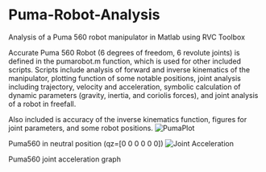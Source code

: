 # Puma-Robot-Analysis

Analysis of a Puma 560 robot manipulator in Matlab using RVC Toolbox

Accurate Puma 560 Robot (6 degrees of freedom, 6 revolute joints) is defined in the pumarobot.m function, which is used for other included scripts.
Scripts include analysis of forward and inverse kinematics of the manipulator, plotting function of some notable positions, joint analysis including trajectory, velocity and acceleration, symbolic calculation of dynamic parameters (gravity, inertia, and coriolis forces), and joint analysis of a robot in freefall.

Also included is accuracy of the inverse kinematics function, figures for joint parameters, and some robot positions.
![PumaPlot](https://user-images.githubusercontent.com/107414426/203182835-ee5e212a-d29f-44e7-89c9-f56734d965cd.jpg)

Puma560 in neutral position (qz=[0 0 0 0 0 0])
![Joint Acceleration](https://user-images.githubusercontent.com/107414426/203182870-c91d2ddd-46e7-4efc-bc8b-9148439773c4.jpg)

Puma560 joint acceleration graph
